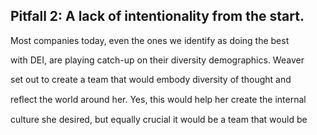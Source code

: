 ## Pitfall 2: A lack of intentionality from the start.

Most companies today, even the ones we identify as doing the best

with DEI, are playing catch-up on their diversity demographics. Weaver

set out to create a team that would embody diversity of thought and

reﬂect the world around her. Yes, this would help her create the internal

culture she desired, but equally crucial it would be a team that would be